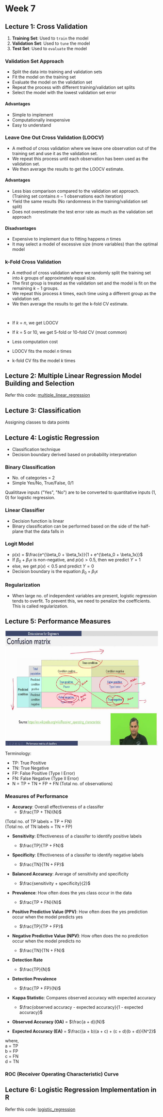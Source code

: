 # Week 7

## Lecture 1: Cross Validation

1. **Training Set**: Used to `train` the model
2. **Validation Set**: Used to `tune` the model
3. **Test Set**: Used to `evaluate` the model

### Validation Set Approach

- Split the data into training and validation sets
- Fit the model on the training set
- Evaluate the model on the validation set
- Repeat the process with different training/validation set splits
- Select the model with the lowest validation set error

#### Advantages

- Simple to implement
- Computationally inexpensive
- Easy to understand

### Leave One Out Cross Validation (LOOCV)

- A method of cross validation where we leave one observation out of the training set and use it as the validation set.
- We repeat this process until each observation has been used as the validation set.
- We then average the results to get the LOOCV estimate.

#### Advantages

- Less bias comparison compared to the validation set approach. (Training set contains $n-1$ observations each iteration)
- Yield the same results (No randomness in the training/validation set split)
- Does not overestimate the test error rate as much as the validation set approach

#### Disadvantages

- Expensive to implement due to fitting happens $n$ times
- It may select a model of excessive size (more variables) than the optimal model

### k-Fold Cross Validation

- A method of cross validation where we randomly split the training set into $k$ groups of approximately equal size.
- The first group is treated as the validation set and the model is fit on the remaining $k-1$ groups.
- We repeat this process $k$ times, each time using a different group as the validation set.
- We then average the results to get the k-fold CV estimate.

<br />

- If $k$ = $n$, we get LOOCV
- If $k$ = 5 or 10, we get 5-fold or 10-fold CV (most common)
- Less computation cost

- LOOCV fits the model $n$ times
- k-fold CV fits the model $k$ times

## Lecture 2: Multiple Linear Regression Model Building and Selection

Refer this code: [multiple_linear_regression](./2_multiple_linear_regression.r)

## Lecture 3: Classification

Assigning classes to data points

## Lecture 4: Logistic Regression

- Classification technique
- Decision boundary derived based on probability interpretation

### Binary Classification

- No. of categories = 2
- Simple Yes/No, True/False, 0/1

Qualititave inputs ("Yes", "No") are to be converted to quantitative inputs (1, 0) for logistic regression.

### Linear Classifier

- Decision function is linear
- Binary classification can be performed based on the side of the half-plane that the data falls in

### Logit Model

- p(x) = $\frac{e^{\beta_0 + \beta_1x}}{1 + e^{\beta_0 + \beta_1x}}$
- If $\beta_0 + \beta_1x$ is non-negative, and $p(x) > 0.5$, then we predict $Y = 1$
- else, we get $p(x) < 0.5$ and predict $Y = 0$
- Decision boundary is the equation $\beta_0 + \beta_1x$

### Regularization

- When large no. of independent variables are present, logistic regression tends to overfit. To prevent this, we need to penalize the coefficients. This is called regularization.

## Lecture 5: Performance Measures

![Alt text](./images/image1.png)

Terminology:

- TP: True Positive
- TN: True Negative
- FP: False Positive (Type I Error)
- FN: False Negative (Type II Error)
- N = TP + TN + FP + FN (Total no. of observations)

### Measures of Performance

- **Accuracy**: Overall effectiveness of a classifer
  - $\frac{TP + TN}{N}$

(Total no. of TP labels = TP + FN)  
(Total no. of TN labels = TN + FP)

- **Sensitivity**: Effectiveness of a classifer to identify positive labels

  - $\frac{TP}{TP + FN}$

- **Specificity**: Effectiveness of a classifer to identify negative labels

  - $\frac{TN}{TN + FP}$

- **Balanced Accuracy**: Average of sensitivity and specificity

  - $\frac{sensitivity + specificity}{2}$

- **Prevalence**: How often does the yes class occur in the data

  - $\frac{TP + FN}{N}$

- **Positive Predictive Value (PPV)**: How often does the yes prediction occur when the model predicts yes

  - $\frac{TP}{TP + FP}$

- **Negative Predictive Value (NPV)**: How often does the no prediction occur when the model predicts no

  - $\frac{TN}{TN + FN}$

- **Detection Rate**

  - $\frac{TP}{N}$

- **Detection Prevalence**

  - $\frac{TP + FP}{N}$

- **Kappa Statistic**: Compares observed accuracy with expected accuracy

  - $\frac{observed accuracy - expected accuracy}{1 - expected accuracy}$

- **Observed Accuracy (OA)** = $\frac{a + d}{N}$

- **Expected Accuracy (EA)** = $\frac{(a + b)(a + c) + (c + d)(b + d)}{N^2}$

where,  
a = TP  
b = FP  
c = FN  
d = TN

### ROC (Receiver Operating Characteristic) Curve

## Lecture 6: Logistic Regression Implementation in R

Refer this code: [logistic_regression](./3_logistic_regression.r)
